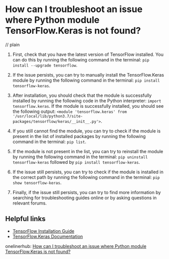 # How can I troubleshoot an issue where Python module TensorFlow.Keras is not found?
// plain

1. First, check that you have the latest version of TensorFlow installed. You can do this by running the following command in the terminal: ```pip install --upgrade tensorflow```.

2. If the issue persists, you can try to manually install the TensorFlow.Keras module by running the following command in the terminal: ```pip install tensorflow-keras```.

3. After installation, you should check that the module is successfully installed by running the following code in the Python interpreter: ```import tensorflow.keras```. If the module is successfully installed, you should see the following output: ```<module 'tensorflow.keras' from '/usr/local/lib/python3.7/site-packages/tensorflow/keras/__init__.py'>```.

4. If you still cannot find the module, you can try to check if the module is present in the list of installed packages by running the following command in the terminal: ```pip list```.

5. If the module is not present in the list, you can try to reinstall the module by running the following command in the terminal: ```pip uninstall tensorflow-keras``` followed by ```pip install tensorflow-keras```.

6. If the issue still persists, you can try to check if the module is installed in the correct path by running the following command in the terminal: ```pip show tensorflow-keras```.

7. Finally, if the issue still persists, you can try to find more information by searching for troubleshooting guides online or by asking questions in relevant forums.

## Helpful links

- [TensorFlow Installation Guide](https://www.tensorflow.org/install)
- [TensorFlow.Keras Documentation](https://www.tensorflow.org/api_docs/python/tf/keras)

onelinerhub: [How can I troubleshoot an issue where Python module TensorFlow.Keras is not found?](https://onelinerhub.com/python-tensorflow/how-can-i-troubleshoot-an-issue-where-python-module-tensorflow-keras-is-not-found)